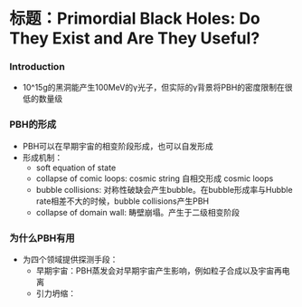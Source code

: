 # 标题：Primordial Black Holes: Do They Exist and Are They Useful?
### Introduction
* 10^15g的黑洞能产生100MeV的γ光子，但实际的γ背景将PBH的密度限制在很低的数量级

### PBH的形成
* PBH可以在早期宇宙的相变阶段形成，也可以自发形成
* 形成机制：
  - soft equation of state
  - collapse of comic loops: cosmic string 自相交形成 cosmic loops
  - bubble collisions: 对称性破缺会产生bubble。在bubble形成率与Hubble rate相差不大的时候，bubble collisions产生PBH
  - collapse of domain wall: 畴壁崩塌。产生于二级相变阶段

### 为什么PBH有用
* 为四个领域提供探测手段：
  - 早期宇宙：PBH蒸发会对早期宇宙产生影响，例如粒子合成以及宇宙再电离
  - 引力坍缩：
